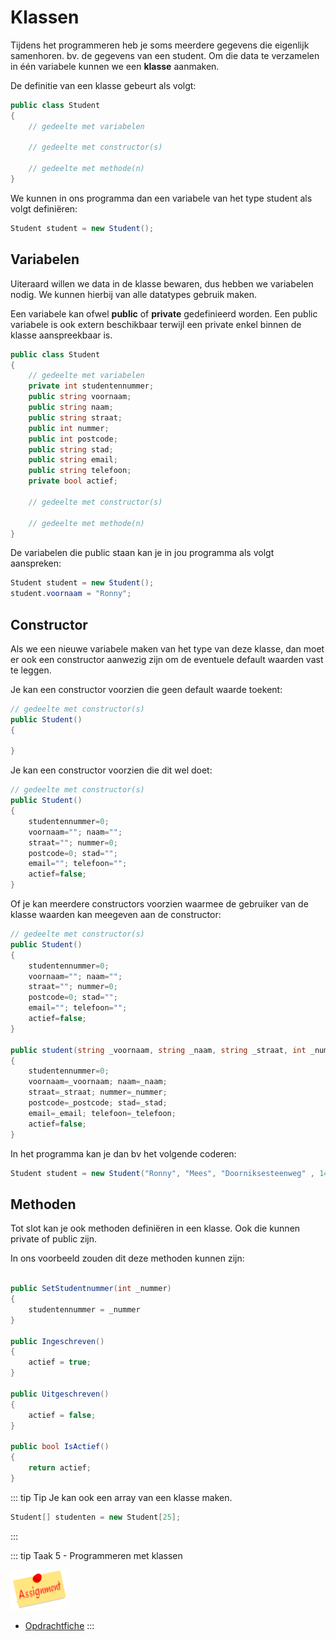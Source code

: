 # Klassen

Tijdens het programmeren heb je soms meerdere gegevens die eigenlijk samenhoren. bv. de gegevens van een student. Om die data te verzamelen in één variabele kunnen we een **klasse** aanmaken.

De definitie van een klasse gebeurt als volgt:

```csharp
public class Student
{
    // gedeelte met variabelen

    // gedeelte met constructor(s)

    // gedeelte met methode(n)    
}
```

We kunnen in ons programma dan een variabele van het type student als volgt definiëren:

```csharp
Student student = new Student();
```

## Variabelen

Uiteraard willen we data in de klasse bewaren, dus hebben we variabelen nodig. We kunnen hierbij van alle datatypes gebruik maken.

Een variabele kan ofwel **public** of **private** gedefinieerd worden.
Een public variabele is ook extern beschikbaar terwijl een private enkel binnen de klasse aanspreekbaar is.

```csharp
public class Student
{
    // gedeelte met variabelen
    private int studentennummer;
    public string voornaam;
    public string naam;
    public string straat;
    public int nummer;
    public int postcode;
    public string stad;
    public string email;
    public string telefoon;
    private bool actief;

    // gedeelte met constructor(s)

    // gedeelte met methode(n)    
}
```

De variabelen die public staan kan je in jou programma als volgt aanspreken:

```csharp
Student student = new Student();
student.voornaam = "Ronny";
```

## Constructor

Als we een nieuwe variabele maken van het type van deze klasse, dan moet er ook een constructor aanwezig zijn om de eventuele default waarden vast te leggen.

Je kan een constructor voorzien die geen default waarde toekent:

```csharp
// gedeelte met constructor(s)
public Student()
{

}
```
Je kan een constructor voorzien die dit wel doet:

```csharp
// gedeelte met constructor(s)
public Student()
{
    studentennummer=0;
    voornaam=""; naam=""; 
    straat=""; nummer=0;
    postcode=0; stad="";
    email=""; telefoon="";
    actief=false;
}
```

Of je kan meerdere constructors voorzien waarmee de gebruiker van de klasse waarden kan meegeven aan de constructor:

```csharp
// gedeelte met constructor(s)
public Student()
{
    studentennummer=0;
    voornaam=""; naam=""; 
    straat=""; nummer=0;
    postcode=0; stad="";
    email=""; telefoon="";
    actief=false;
}

public student(string _voornaam, string _naam, string _straat, int _nummer, int _postcode, string _stad, string _email, string _telefoon)
{
    studentennummer=0;
    voornaam=_voornaam; naam=_naam; 
    straat=_straat; nummer=_nummer;
    postcode=_postcode; stad=_stad;
    email=_email; telefoon=_telefoon;
    actief=false;
}
```

In het programma kan je dan bv het volgende coderen:

```csharp
Student student = new Student("Ronny", "Mees", "Doorniksesteenweg" , 145, 8500, "Kortrijk", "ronny.mees@vives.be", "0473/36.00.04");
```

## Methoden

Tot slot kan je ook methoden definiëren in een klasse. Ook die kunnen private of public zijn.

In ons voorbeeld zouden dit deze methoden kunnen zijn:

```csharp

public SetStudentnummer(int _nummer)
{
    studentennummer = _nummer
}

public Ingeschreven()
{
    actief = true;
}

public Uitgeschreven()
{
    actief = false;
}

public bool IsActief()
{
    return actief;
}
```

::: tip Tip
Je kan ook een array van een klasse maken.
```csharp
Student[] studenten = new Student[25];
```
:::

::: tip Taak 5 - Programmeren met klassen

![download](./images/assignment.png)

* [Opdrachtfiche](assignment.html)
:::